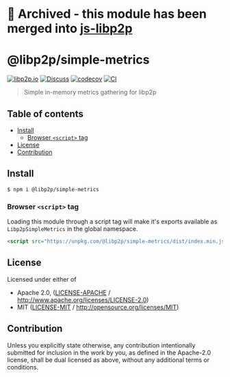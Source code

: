 # 📁 Archived - this module has been merged into [js-libp2p](https://github.com/libp2p/js-libp2p/tree/master/packages/metrics-simple)

# @libp2p/simple-metrics <!-- omit in toc -->

[![libp2p.io](https://img.shields.io/badge/project-libp2p-yellow.svg?style=flat-square)](http://libp2p.io/)
[![Discuss](https://img.shields.io/discourse/https/discuss.libp2p.io/posts.svg?style=flat-square)](https://discuss.libp2p.io)
[![codecov](https://img.shields.io/codecov/c/github/libp2p/js-libp2p-simple-metrics.svg?style=flat-square)](https://codecov.io/gh/libp2p/js-libp2p-simple-metrics)
[![CI](https://img.shields.io/github/actions/workflow/status/libp2p/js-libp2p-simple-metrics/js-test-and-release.yml?branch=main\&style=flat-square)](https://github.com/libp2p/js-libp2p-simple-metrics/actions/workflows/js-test-and-release.yml?query=branch%3Amain)

> Simple in-memory metrics gathering for libp2p

## Table of contents <!-- omit in toc -->

- [Install](#install)
  - [Browser `<script>` tag](#browser-script-tag)
- [License](#license)
- [Contribution](#contribution)

## Install

```console
$ npm i @libp2p/simple-metrics
```

### Browser `<script>` tag

Loading this module through a script tag will make it's exports available as `Libp2pSimpleMetrics` in the global namespace.

```html
<script src="https://unpkg.com/@libp2p/simple-metrics/dist/index.min.js"></script>
```

## License

Licensed under either of

- Apache 2.0, ([LICENSE-APACHE](LICENSE-APACHE) / <http://www.apache.org/licenses/LICENSE-2.0>)
- MIT ([LICENSE-MIT](LICENSE-MIT) / <http://opensource.org/licenses/MIT>)

## Contribution

Unless you explicitly state otherwise, any contribution intentionally submitted for inclusion in the work by you, as defined in the Apache-2.0 license, shall be dual licensed as above, without any additional terms or conditions.
